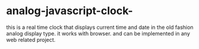# analog-javascript-clock-
this is a real time clock that displays current time and date in the old fashion analog display type. it works with browser. and can be implemented in any web related project. 
